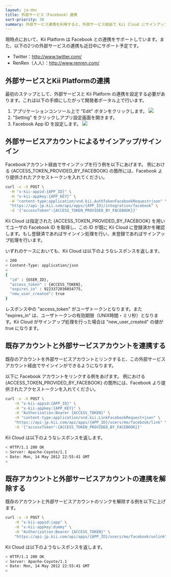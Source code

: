 ```yaml
---
layout: ja-doc
title: 外部サービス（Facebook）連携
sort-priority: 30
summary: 外部サービス連携を利用すると、外部サービス経由で Kii Cloud にサインアップ・サインインすることができます。例えば既に Facebook のアカウントを持つユーザに対して、このアカウント経由でサインアップやサインインを提供する事が可能になります。
---
```

現時点において、Kii Platform は Facebook との連携をサポートしています。また、以下の2つの外部サービスの連携も近日中にサポート予定です。

* Twitter：http://www.twitter.com/
* RenRen（人人）：http://www.renren.com/

## 外部サービスとKii Platformの連携

最初のステップとして、外部サービスと Kii Platform の連携を設定する必要があります。これは以下の手順にしたがって開発者ポータル上で行います。

1. アプリケーションコンソール上で "Edit" ボタンをクリックします。
    ![](00.png)
2. "Setting" をクリックしアプリ設定画面を開きます。
3. Facebook App ID を設定します。
    ![](01.png)

## 外部サービスアカウントによるサインアップ/サインイン

Facebookアカウント経由でサインアップを行う例を以下にあげます。
例における {ACCESS\_TOKEN\_PROVIDED\_BY\_FACEBOOK} の箇所には、Facebook より提供されたアクセストークンを入れてください。

```sh
curl -v -X POST \
  -H "x-kii-appid:{APP_ID}" \
  -H "x-kii-appkey:{APP_KEY}" \
  -H "content-type:application/vnd.kii.AuthTokenFacebookRequest+json" \
  "https://api-jp.kii.com/api/apps/{APP_ID}/integration/facebook" \
  -d '{"accessToken":{ACCESS_TOKEN_PROVIDED_BY_FACEBOOK}}'
```

Kii Cloud は指定された {ACCESS\_TOKEN\_PROVIDED\_BY\_FACEBOOK} を用いてユーザの Facebook ID を取得し、この ID が既に Kii Cloud に登録済かを確認します。もし登録済であればサインイン処理を行い、未登録であればサインアップ処理を行います。

いずれのケースにおいても、Kii Cloud は以下のようなレスポンスを返します。

```sh
< 200
< Content-Type: application/json
<
{
  "id" : {USER_ID},
  "access_token" : {ACCESS_TOKEN},
  "expires_in" : 9223372036854775,
  "new_user_created": true
}
```

レスポンス中の "access\_token" がユーザトークンとなります。また "expires\_in" は、ユーザトークンの有効期限（UNIX時間・ミリ秒）となります。Kii Cloud がサインアップ処理を行った場合は "new\_user\_created" の値が true になります。

## 既存アカウントと外部サービスアカウントを連携する

既存のアカウントを外部サービスアカウントとリンクすると、この外部サービスアカウント経由でサインインができるようになります。

以下に Facebook アカウントをリンクする例をあげます。
例における {ACCESS\_TOKEN\_PROVIDED\_BY\_FACEBOOK} の箇所には、Facebook より提供されたアクセストークンを入れてください。

```sh
curl -v -X POST \
    -H "x-kii-appid:{APP_ID}" \
    -H "x-kii-appkey:{APP_KEY}" \
    -H "Authorization:Bearer {ACCESS_TOKEN}" \
    -H "content-type:application/vnd.kii.LinkFacebookRequest+json" \
    "https://api-jp.kii.com/api/apps/{APP_ID}/users/me/facebook/link" \
    -d '{"accessToken":{ACCESS_TOKEN_PROVIDED_BY_FACEBOOK}}'
```

Kii Cloud は以下のようなレスポンスを返します。

```sh
< HTTP/1.1 200 OK
< Server: Apache-Coyote/1.1
< Date: Mon, 14 May 2012 22:55:41 GMT
<
```

## 既存アカウントと外部サービスアカウントの連携を解除する

既存のアカウントと外部サービスアカウントのリンクを解除する例を以下に上げます。

```sh
curl -v -X POST \
    -H "x-kii-appid:japp" \
    -H "x-kii-appkey:dummy" \
    -H "Authorization:Bearer {ACCESS_TOKEN}" \
    "https://api-jp.kii.com/api/apps/{APP_ID}/users/me/facebook/unlink"
```

Kii Cloud は以下のようなレスポンスを返します。

```sh
< HTTP/1.1 200 OK
< Server: Apache-Coyote/1.1
< Date: Mon, 14 May 2012 22:55:41 GMT
<
```